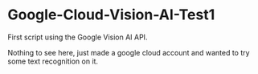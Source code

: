 # Google-Cloud-Vision-AI-Test1
First script using the Google Vision AI API.

Nothing to see here, just made a google cloud account and wanted to try some text recognition on it.

